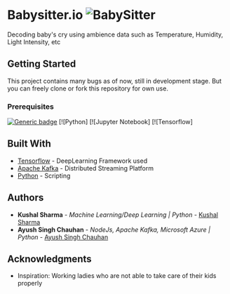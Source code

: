 
# Babysitter.io ![BabySitter](https://cdn.rawgit.com/sindresorhus/awesome/d7305f38d29fed78fa85652e3a63e154dd8e8829/media/badge.svg)

Decoding baby's cry using ambience data such as Temperature, Humidity, Light Intensity, etc 

## Getting Started

This project contains many bugs as of now, still in development stage. But you can freely clone or fork this repository for own use.

### Prerequisites

[![Generic badge](https://img.shields.io/badge/<Python>-<TensorFlow>-<Orange>.svg)](https://shields.io/)
 [![Python] 
[![Jupyter Notebook]
[![Tensorflow]


## Built With

* [Tensorflow](http://www.tensoflow.org) - DeepLearning Framework used
* [Apache Kafka](https://kafka.apache.org/) - Distributed Streaming Platform
* [Python](https://www.python.org) - Scripting


## Authors

* **Kushal Sharma** - *Machine Learning/Deep Learning | Python* - [Kushal Sharma](https://github.com/kushalshm1)
* **Ayush Singh Chauhan** - *NodeJs, Apache Kafka, Microsoft Azure | Python* - [Ayush Singh Chauhan](https://github.com/heyAyushh)

## Acknowledgments

* Inspiration: Working ladies who are not able to take care of their kids properly
